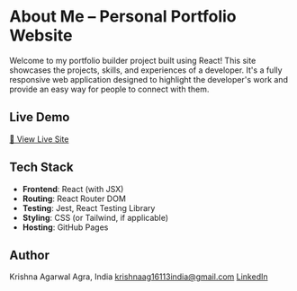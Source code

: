 # About Me – Personal Portfolio Website

Welcome to my portfolio builder project built using React! This site showcases the projects, skills, and experiences of a developer. It's a fully responsive web application designed to highlight the developer's work and provide an easy way for people to connect with them.

## Live Demo

[🔗 View Live Site](https://aboutfoliome.vercel.app)

## Tech Stack

- **Frontend**: React (with JSX)
- **Routing**: React Router DOM
- **Testing**: Jest, React Testing Library
- **Styling**: CSS (or Tailwind, if applicable)
- **Hosting**: GitHub Pages

## Author

  Krishna Agarwal
  Agra, India
  krishnaag16113india@gmail.com
  [LinkedIn](https://www.linkedin.com/in/krishna-agarwal1611)
